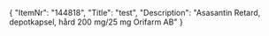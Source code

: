 {
  "ItemNr": "144818",
  "Title": "test",
  "Description": "Asasantin Retard, depotkapsel, hård 200 mg/25 mg Orifarm AB"
}